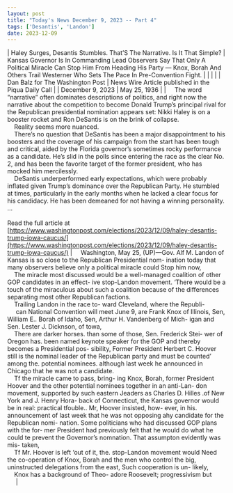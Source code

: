 ```yaml
---
layout: post
title: "Today's News December 9, 2023 -- Part 4"
tags: ['Desantis', 'Landon']
date: 2023-12-09
---
```


| Haley Surges, Desantis Stumbles. That’S The Narrative. Is It That Simple? | Kansas Governor Is In Commanding Lead   Observers Say That Only A Political Miracle Can Stop Him From Heading His Party — Knox, Borah And Others Trail Westerner Who Sets The  Pace In Pre-Convention Fight.  |
|  |  |
| Dan Balz for The Washington Post | News Wire Article published in the Piqua Daily Call |
| December 9, 2023 | May 25, 1936 |
| &nbsp;&nbsp;&nbsp;&nbsp;The word “narrative” often dominates descriptions of politics, and right now the narrative about the competition to become Donald Trump’s principal rival for the Republican presidential nomination appears set: Nikki Haley is on a booster rocket and Ron DeSantis is on the brink of collapse.<br>&nbsp;&nbsp;&nbsp;&nbsp;Reality seems more nuanced.<br>&nbsp;&nbsp;&nbsp;&nbsp;There’s no question that DeSantis has been a major disappointment to his boosters and the coverage of his campaign from the start has been tough and critical, aided by the Florida governor’s sometimes rocky performance as a candidate. He’s slid in the polls since entering the race as the clear No. 2, and has been the favorite target of the former president, who has mocked him mercilessly.<br>&nbsp;&nbsp;&nbsp;&nbsp;DeSantis underperformed early expectations, which were probably inflated given Trump’s dominance over the Republican Party. He stumbled at times, particularly in the early months when he lacked a clear focus for his candidacy. He has been demeaned for not having a winning personality.  ...<br><br>Read the full article at<br>[https://www.washingtonpost.com/elections/2023/12/09/haley-desantis-trump-iowa-caucus/](https://www.washingtonpost.com/elections/2023/12/09/haley-desantis-trump-iowa-caucus/) | &nbsp;&nbsp;&nbsp;&nbsp;Washington, May 25, (UP)—Gov. Alf M. Landon of Kansas is so close to the Republican Presidential nom- ination today that many observers believe only a political miracle could Stop him now,<br>&nbsp;&nbsp;&nbsp;&nbsp;The miracle most discussed would be a well-managed coalition of other GOP candidates in an effect- ive stop-Landon movement. ‘There would be a touch of the miraculous about such a coalition because of the differences separating most other Republican factions.<br>&nbsp;&nbsp;&nbsp;&nbsp;Trailing Landon in the race to- ward Cleveland, where the Republi-<br>&nbsp;&nbsp;&nbsp;&nbsp; can National Convention will meet June 9, are Frank Knox of Illinois, Sen, William E.. Borah of Idaho, Sen, Arthur H. Vandenberg of Mich- igan and Sen. Lester J. Dicknson, of towa,<br>&nbsp;&nbsp;&nbsp;&nbsp;There are darker horses. than some of those, Sen. Frederick Stei- wer of Oregon has. been named keynote speaker for the GOP and thereby becomes a Presidential pos- sibility, Former President Herbert C. Hoover still is the nominal leader of the Republican party and must be counted’ among the. potential nominees. although last week he announced in Chicago that he was not a candidate.<br>&nbsp;&nbsp;&nbsp;&nbsp;Tf the miracle came to pass, bring- ing Knox, Borah, former President Hoover and the other potential nominees together in an anti-Lan- don movement, supported by such eastern Jeaders as Charles D. Hilles .of New York and J. Henry Hora- back of Connecticut, the Kansas governor would be in real: practical tfouble.. Mr, Hoover insisted, how- ever, in his. announcement of last week that he was not opposing ahy candidate for the Republican nomi- nation. Some politicians who had discussed GOP plans with the for- mer President had previously felt that he would do what he could te prevent the Governor’s nomnation. That assumpton evidently was mis- taken,<br>&nbsp;&nbsp;&nbsp;&nbsp;Tf Mr. Hoover is left ‘out of it, the. stop-Landon movement would Need the co-operation of Knox, Borah and the men who control the big, uninstructed delegations from the east, Such cooperation is un- likely,<br>&nbsp;&nbsp;&nbsp;&nbsp;Knox has a background of Theo- adore Roosevelt; progressivism but<br>&nbsp;&nbsp;&nbsp;&nbsp;   |